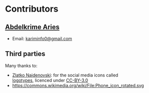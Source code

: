 
# Contributors

## [Abdelkrime Aries](https://github.com/kariminf)
* Email: kariminfo0@gmail.com

## Third parties

Many thanks to:
* [Zlatko Najdenovski](https://www.iconfinder.com/zlaten): for the social media icons called  
[logotypes](https://www.iconfinder.com/iconsets/logotypes), licenced under [CC-BY-3.0](https://creativecommons.org/licenses/by/3.0/)
* https://commons.wikimedia.org/wiki/File:Phone_icon_rotated.svg
